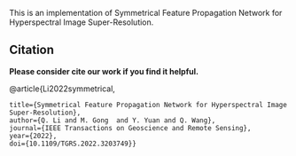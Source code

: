 
This is an implementation of Symmetrical Feature Propagation Network for Hyperspectral Image Super-Resolution.

Citation 
--------
**Please consider cite our work if you find it helpful.**

@article{Li2022symmetrical,

	title={Symmetrical Feature Propagation Network for Hyperspectral Image Super-Resolution},
	author={Q. Li and M. Gong  and Y. Yuan and Q. Wang},
	journal={IEEE Transactions on Geoscience and Remote Sensing},
	year={2022},
	doi={10.1109/TGRS.2022.3203749}}
